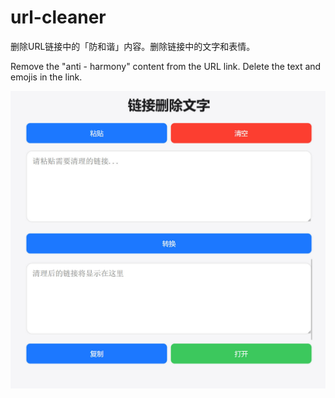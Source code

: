 # url-cleaner
删除URL链接中的「防和谐」内容。删除链接中的文字和表情。

Remove the "anti - harmony" content from the URL link. Delete the text and emojis in the link.

![示例图片](https://raw.githubusercontent.com/fairy-ju/url-cleaner/refs/heads/main/readme.jpg)
